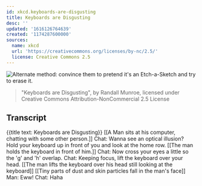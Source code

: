 ```yaml
---
id: xkcd.keyboards-are-disgusting
title: Keyboards are Disgusting
desc: ''
updated: '1616126764639'
created: '1174287600000'
sources:
  name: xkcd
  url: 'https://creativecommons.org/licenses/by-nc/2.5/'
  license: Creative Commons 2.5
---
```

![Alternate method: convince them to pretend it's an Etch-a-Sketch and try to erase it.](https://imgs.xkcd.com/comics/keyboards_are_disgusting.png)
> "Keyboards are Disgusting", by Randall Munroe, licensed under Creative Commons Attribution-NonCommercial 2.5 License

## Transcript
{{title text: Keyboards are Disgusting}}
[[A Man sits at his computer, chatting with some other person.]]
Chat: Wanna see an optical illusion? Hold your keyboard up in front of you and look at the home row.
[[The man holds the keyboard in front of him.]]
Chat: Now cross your eyes a little so the 'g' and 'h' overlap.
Chat: Keeping focus, lift the keyboard over your head.
[[The man lifts the keyboard over his head still looking at the keyboard]]
[[Tiny parts of dust and skin particles fall in the man's face]]
Man: Eww!
Chat: Haha

